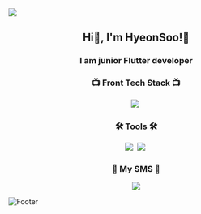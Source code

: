 <img src="https://capsule-render.vercel.app/api?type=waving&color=auto&height=300&section=header&text=HyeonSoo&fontSize=70" />
<h2 align="center"> Hi👋, I'm HyeonSoo!🤗</h2>
<h3 align="center">I am junior Flutter developer</h3>
<h3 align="center">📺 Front Tech Stack 📺</h3>
<p align="center">
  <img src="https://img.shields.io/badge/Flutter-ffb13b?style=flat&logo=Flutter&logoColor=white"/></a>&nbsp 
</p>
<h3 align="center">🛠 Tools 🛠</h3>
<p align="center">
  <img src="https://img.shields.io/badge/Android Studio-00599C?style=flat&logo=AndroidStudio&logoColor=white"/></a>&nbsp
  <img src="https://img.shields.io/badge/GitHub-333664?style=flat&logo=GitHub&logoColor=white"/></a>&nbsp
</p>
<h3 align="center"> 🌈 My SMS 🌈 </h3>
<p align="center">
  <a href="mailto:hs97kim@gmail.com"><img src="https://img.shields.io/badge/Gmail-d14836?style=flat&logo=Gmail&logoColor=white&link=hs97kim@gmail.com"/></a>
</p>
<!--
<p align="center">
  <a href="https://github.com/hyeonwater">
    <img align="left" src="https://github-readme-stats.vercel.app/api/top-langs/?username=hyeonwater&layout=compact&show_icons=true&show_owner=ture&hide_title=true&theme=nord&hide=Objective%2DC,c,scss,shell,ruby,dart,swift" />
  </a>
</p>
-->

![Footer](https://capsule-render.vercel.app/api?type=waving&color=auto&height=100&section=footer)
